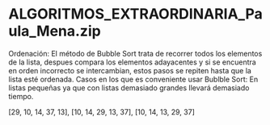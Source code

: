 # ALGORITMOS_EXTRAORDINARIA_Paula_Mena.zip

Ordenación:
El método de Bubble Sort trata de recorrer todos los elementos de la lista, despues compara los elementos adayacentes y si se encuentra en orden incorrecto se intercambian, estos pasos se repiten hasta que la lista esté ordenada.
Casos en los que es conveniente usar Bublble Sort: En listas pequeñas ya que con listas demasiado grandes llevará demasiado tiempo.

[29, 10, 14, 37, 13], [10, 14, 29, 13, 37], [10, 14, 13, 29, 37]
